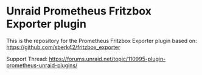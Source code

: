 # Unraid Prometheus Fritzbox Exporter plugin

This is the repository for the Prometheus Fritzbox Exporter plugin based on: https://github.com/sberk42/fritzbox_exporter

Support Thread: https://forums.unraid.net/topic/110995-plugin-prometheus-unraid-plugins/